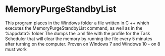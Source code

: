 # MemoryPurgeStandbyList
This program places in the Windows folder a file written in C ++ which executes the MemoryPurgeStandbyList command, as well as in the %appdata% folder The dumps the .xml file with the profile for the Task Scheduler that will clear the memory by running the file every 5 minutes after turning on the computer.
Proven on Windows 7 and Windows 10 - on 8 must work
